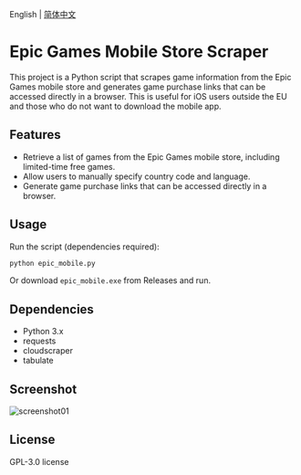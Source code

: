 English | [简体中文](./README.zh-CN.md)

# Epic Games Mobile Store Scraper

This project is a Python script that scrapes game information from the Epic Games mobile store and generates game purchase links that can be accessed directly in a browser. This is useful for iOS users outside the EU and those who do not want to download the mobile app.

## Features
- Retrieve a list of games from the Epic Games mobile store, including limited-time free games.
- Allow users to manually specify country code and language.
- Generate game purchase links that can be accessed directly in a browser.

## Usage

Run the script (dependencies required):
```sh
python epic_mobile.py
```
Or download `epic_mobile.exe` from Releases and run.

## Dependencies
- Python 3.x
- requests
- cloudscraper
- tabulate
  
## Screenshot
![screenshot01](https://github.com/user-attachments/assets/16992e39-aba2-46be-ad58-7585610a7723)

## License
GPL-3.0 license
